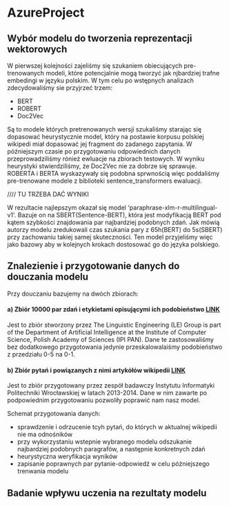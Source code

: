 # AzureProject

## Wybór modelu do tworzenia reprezentacji wektorowych

W pierwszej kolejności zajeliśmy się szukaniem obiecujących pre-trenowanych modeli, które potencjalnie mogą tworzyć jak njbardziej trafne embedingi w języku polskim. W tym celu po wstępnych analizach zdecydowaliśmy sie przyjrzeć trzem:
* BERT
* ROBERT
* Doc2Vec

Są to modele których pretrenowanych wersji szukaliśmy starając się dopasować heurystycznie model, który na postawie korpusu polskiej wikipedi miał dopasować jej fragment do zadanego zapytania. W późniejszym czasie po przygotowaniu odpowiednich danych przeprowadziliśmy rónież ewluacje na zbiorach testowych. W wyniku heurystyki stwierdziliśmy, że Doc2Vec nie za dobrze się sprawuje. ROBERTA i BERTA wyskazywały się podobna sprwnością więc poddaliśmy pre-trenowane modele z biblioteki sentence_transformers ewaluacji.

//// TU TRZEBA DAĆ WYNIKI 

W rezultacie najlepszym okazał się model 'paraphrase-xlm-r-multilingual-v1'. Bazuje on na SBERT(Sentence-BERT), która jest modyfikacją BERT pod kątem szybkości znajdowania par najbardziej podobnych zdań. Jak mówią autorzy modelu zredukowali czas szukania pary z 65h(BERT) do 5s(SBERT) przy zachowaniu takiej samej skuteczności. Ten model przyjeliśmy więc jako bazowy aby w kolejnych krokach dostosować go do języka polskiego.

## Znalezienie i przygotowanie danych do douczania modelu
Przy douczaniu bazujemy na dwóch zbiorach:
#### a) Zbiór 10000 par zdań i etykietami opisującymi ich podobieństwo [LINK](http://zil.ipipan.waw.pl/Scwad/CDSCorpus?action=AttachFile&do=view&target=dataset_1000.csv)
Jest to zbiór stworzony przez The Linguistic Engineering (LE) Group is part of the Department of Artificial Intelligence at the Institute of Computer Science, Polish Academy of Sciences (IPI PAN). Dane te zastosowaliśmy bez dodatkowego przygotowania jedynie przeskalowalaiśmy podobieństwo z przedziału 0-5 na 0-1.
 
#### b) Zbiór pytań i powiązanych z nimi artykółów wikipedii [LINK](http://nlp.pwr.wroc.pl/en/tools-and-resources/resources/czy-wiesz-question-answering-dataset)
Jest to zbiór przygotowany przez zespół badawczy Instytutu Informatyki Politechniki Wrocławskiej w latach 2013-2014. Dane w nim zawarte po podpowiednim przygotowaniu pozwoliły poprawić nam nasz model.

Schemat przygotowania danych:
 - sprawdzenie i odrzucenie tcyh pytań, do których w aktualnej wikipedii nie ma odnośników
 - przy wykorzystaniu wstepnie wybranego modelu odszukanie najbardziej podobnych paragrafów, a następnie konkretnych zdań
 - heurystyczna weryfikacja wyników
 - zapisanie poprawnych par pytanie-odpowiedź w celu późniejszego trenwania modelu
 
## Badanie wpływu uczenia na rezultaty modelu
 
